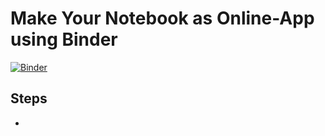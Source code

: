 # Make Your Notebook as Online-App using Binder

[![Binder](https://mybinder.org/badge_logo.svg)](https://mybinder.org/v2/gh/goyalpike/Binder_Notebook_OnlineApp/master?filepath=%2Fvoila%2Frender%2FIdentify_Bear.ipynb)

## Steps

* 
